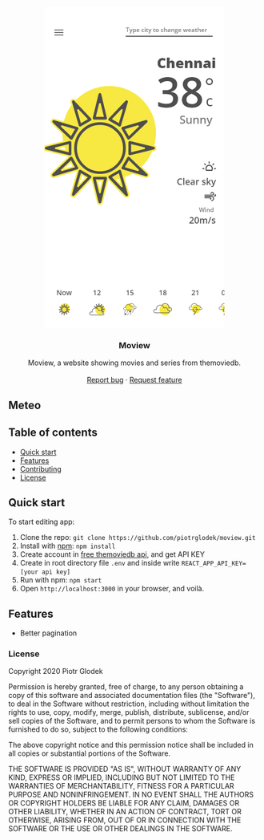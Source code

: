 <p align="center">
  <a href="https://moview-app.netlify.app">
    <img src="https://github.com/piotrglodek/meteo/blob/main/readme/logo.png" alt="Moview logo">
  </a>
</p>

<h3 align="center">Moview</h3>

<p align="center">
  Moview, a website showing movies and series from themoviedb.
  <br>
  <br>
  <a href="https://github.com/piotrglodek/moview/issues">Report bug</a>
  ·
  <a href="https://github.com/piotrglodek/moview/issues">Request feature</a>
</p>

## Meteo

## Table of contents

- [Quick start](#quick-start)
- [Features](#features)
- [Contributing](#contributing)
- [License](#license)

## Quick start

To start editing app:

1. Clone the repo: `git clone https://github.com/piotrglodek/moview.git`
2. Install with [npm](https://www.npmjs.com/): `npm install`
3. Create account in [free themoviedb api](https://www.themoviedb.org/documentation/api), and get API KEY
4. Create in root directory file `.env` and inside write `REACT_APP_API_KEY=[your api key]`
5. Run with npm: `npm start`
6. Open `http://localhost:3000` in your browser, and voilà.

## Features

- Better pagination

### License

Copyright 2020 Piotr Glodek

Permission is hereby granted, free of charge, to any person obtaining a copy of this software and associated documentation files (the "Software"), to deal in the Software without restriction, including without limitation the rights to use, copy, modify, merge, publish, distribute, sublicense, and/or sell copies of the Software, and to permit persons to whom the Software is furnished to do so, subject to the following conditions:

The above copyright notice and this permission notice shall be included in all copies or substantial portions of the Software.

THE SOFTWARE IS PROVIDED "AS IS", WITHOUT WARRANTY OF ANY KIND, EXPRESS OR IMPLIED, INCLUDING BUT NOT LIMITED TO THE WARRANTIES OF MERCHANTABILITY, FITNESS FOR A PARTICULAR PURPOSE AND NONINFRINGEMENT. IN NO EVENT SHALL THE AUTHORS OR COPYRIGHT HOLDERS BE LIABLE FOR ANY CLAIM, DAMAGES OR OTHER LIABILITY, WHETHER IN AN ACTION OF CONTRACT, TORT OR OTHERWISE, ARISING FROM, OUT OF OR IN CONNECTION WITH THE SOFTWARE OR THE USE OR OTHER DEALINGS IN THE SOFTWARE.
